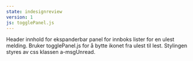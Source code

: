 ```yaml
---
state: indesignreview
version: 1
js: togglePanel.js
---
```


Header innhold for ekspanderbar panel for innboks lister for en ulest melding. Bruker togglePanel.js for å bytte ikonet fra ulest til lest. Stylingen styres av css klassen a-msgUnread.